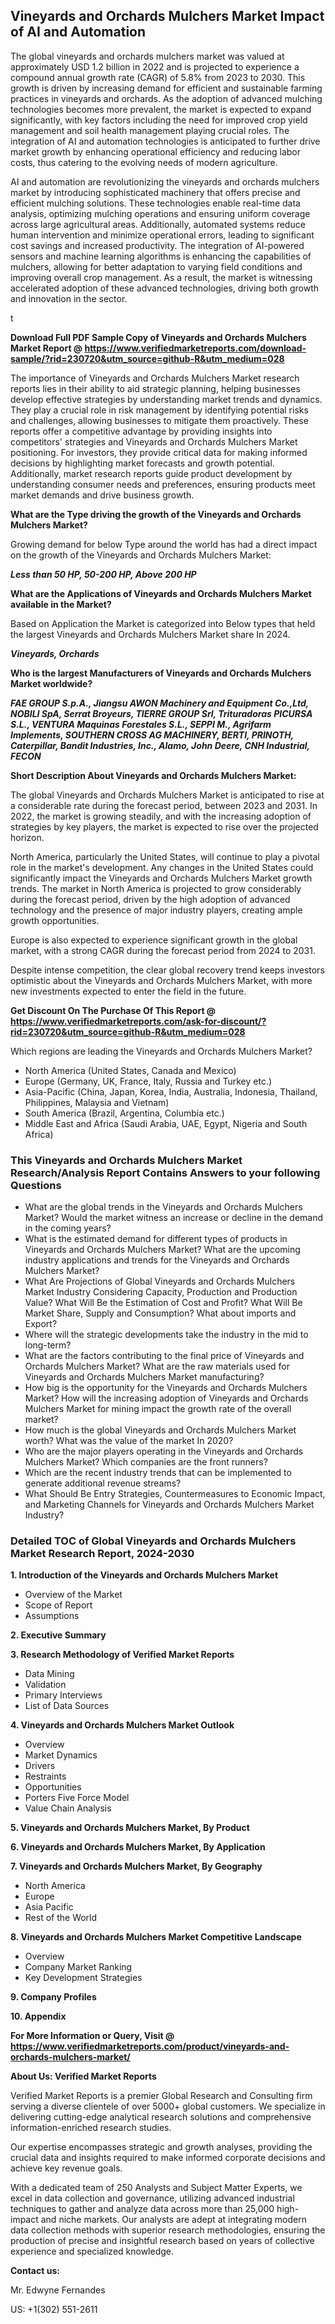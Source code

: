 <h2>Vineyards and Orchards Mulchers Market Impact of AI and Automation</h2><p>The global vineyards and orchards mulchers market was valued at approximately USD 1.2 billion in 2022 and is projected to experience a compound annual growth rate (CAGR) of 5.8% from 2023 to 2030. This growth is driven by increasing demand for efficient and sustainable farming practices in vineyards and orchards. As the adoption of advanced mulching technologies becomes more prevalent, the market is expected to expand significantly, with key factors including the need for improved crop yield management and soil health management playing crucial roles. The integration of AI and automation technologies is anticipated to further drive market growth by enhancing operational efficiency and reducing labor costs, thus catering to the evolving needs of modern agriculture.</p><p>AI and automation are revolutionizing the vineyards and orchards mulchers market by introducing sophisticated machinery that offers precise and efficient mulching solutions. These technologies enable real-time data analysis, optimizing mulching operations and ensuring uniform coverage across large agricultural areas. Additionally, automated systems reduce human intervention and minimize operational errors, leading to significant cost savings and increased productivity. The integration of AI-powered sensors and machine learning algorithms is enhancing the capabilities of mulchers, allowing for better adaptation to varying field conditions and improving overall crop management. As a result, the market is witnessing accelerated adoption of these advanced technologies, driving both growth and innovation in the sector.</p>t</p><p id="" class=""><strong>Download Full PDF Sample Copy of Vineyards and Orchards Mulchers Market Report @ <a href="https://www.verifiedmarketreports.com/download-sample/?rid=230720&utm_source=github-R&utm_medium=028" target="_blank">https://www.verifiedmarketreports.com/download-sample/?rid=230720&utm_source=github-R&utm_medium=028</a></strong></p><p>The importance of&nbsp;Vineyards and Orchards Mulchers Market research reports lies in their ability to aid strategic planning, helping businesses develop effective strategies by understanding market trends and dynamics. They play a crucial role in risk management by identifying potential risks and challenges, allowing businesses to mitigate them proactively. These reports offer a competitive advantage by providing insights into competitors' strategies and Vineyards and Orchards Mulchers Market positioning. For investors, they provide critical data for making informed decisions by highlighting market forecasts and growth potential. Additionally, market research reports guide product development by understanding consumer needs and preferences, ensuring products meet market demands and drive business growth.</p><p><strong>What are the&nbsp;Type driving the growth of the Vineyards and Orchards Mulchers Market?</strong></p><p id="" class="">Growing demand for below Type around the world has had a direct impact on the growth of the Vineyards and Orchards Mulchers Market:</p><em><strong>Less than 50 HP, 50-200 HP, Above 200 HP</strong></em></p><strong>What are the&nbsp;Applications&nbsp;of Vineyards and Orchards Mulchers Market available in the Market?</strong></p><p id="" class="">Based on Application the Market is categorized into Below types that held the largest Vineyards and Orchards Mulchers Market share In 2024.</p><em><strong>Vineyards, Orchards</strong></em></p><strong>Who is the largest Manufacturers of Vineyards and Orchards Mulchers Market worldwide?</strong></p><p><em><strong>FAE GROUP S.p.A., Jiangsu AWON Machinery and Equipment Co.,Ltd, NOBILI SpA, Serrat Broyeurs, TIERRE GROUP Srl, Trituradoras PICURSA S.L., VENTURA Maquinas Forestales S.L., SEPPI M., Agrifarm Implements, SOUTHERN CROSS AG MACHINERY, BERTI, PRINOTH, Caterpillar, Bandit Industries, Inc., Alamo, John Deere, CNH Industrial, FECON</strong></em></p><p id="" class=""><strong>Short Description About Vineyards and Orchards Mulchers Market:</strong></p><p>The global Vineyards and Orchards Mulchers Market is anticipated to rise at a considerable rate during the forecast period, between 2023 and 2031. In 2022, the market is growing steadily, and with the increasing adoption of strategies by key players, the market is expected to rise over the projected horizon.</p><p>North America, particularly the United States, will continue to play a pivotal role in the market's development. Any changes in the United States could significantly impact the Vineyards and Orchards Mulchers Market growth trends. The market in North America is projected to grow considerably during the forecast period, driven by the high adoption of advanced technology and the presence of major industry players, creating ample growth opportunities.</p><p>Europe is also expected to experience significant growth in the global market, with a strong CAGR during the forecast period from 2024 to 2031.</p><p>Despite intense competition, the clear global recovery trend keeps investors optimistic about the Vineyards and Orchards Mulchers Market, with more new investments expected to enter the field in the future.</p><p id="" class=""><strong>Get Discount On The Purchase Of This Report @ <a href="https://www.verifiedmarketreports.com/ask-for-discount/?rid=230720&utm_source=github-R&utm_medium=028" target="_blank">https://www.verifiedmarketreports.com/ask-for-discount/?rid=230720&utm_source=github-R&utm_medium=028</a></strong></p>Which regions are leading the Vineyards and Orchards Mulchers Market?</p><ul><li>North America (United States, Canada and Mexico)</li><li>Europe (Germany, UK, France, Italy, Russia and Turkey etc.)</li><li>Asia-Pacific (China, Japan, Korea, India, Australia, Indonesia, Thailand, Philippines, Malaysia and Vietnam)</li><li>South America (Brazil, Argentina, Columbia etc.)</li><li>Middle East and Africa (Saudi Arabia, UAE, Egypt, Nigeria and South Africa)</li></ul><h3 id="" class="">This Vineyards and Orchards Mulchers Market Research/Analysis Report Contains Answers to your following Questions</h3><ul><li>What are the global trends in the Vineyards and Orchards Mulchers Market? Would the market witness an increase or decline in the demand in the coming years?</li><li>What is the estimated demand for different types of products in Vineyards and Orchards Mulchers Market? What are the upcoming industry applications and trends for the Vineyards and Orchards Mulchers Market?</li><li>What Are Projections of Global Vineyards and Orchards Mulchers Market Industry Considering Capacity, Production and Production Value? What Will Be the Estimation of Cost and Profit? What Will Be Market Share, Supply and Consumption? What about imports and Export?</li><li>Where will the strategic developments take the industry in the mid to long-term?</li><li>What are the factors contributing to the final price of Vineyards and Orchards Mulchers Market? What are the raw materials used for Vineyards and Orchards Mulchers Market manufacturing?</li><li>How big is the opportunity for the Vineyards and Orchards Mulchers Market? How will the increasing adoption of Vineyards and Orchards Mulchers Market for mining impact the growth rate of the overall market?</li><li>How much is the global Vineyards and Orchards Mulchers Market worth? What was the value of the market In 2020?</li><li>Who are the major players operating in the Vineyards and Orchards Mulchers Market? Which companies are the front runners?</li><li>Which are the recent industry trends that can be implemented to generate additional revenue streams?</li><li>What Should Be Entry Strategies, Countermeasures to Economic Impact, and Marketing Channels for Vineyards and Orchards Mulchers Market Industry?</li></ul><h3 id="" class="">Detailed TOC of Global Vineyards and Orchards Mulchers Market Research Report, 2024-2030</h3><p id="" class=""><strong>1. Introduction of the Vineyards and Orchards Mulchers Market</strong></p><ul><li>Overview of the Market</li><li>Scope of Report</li><li>Assumptions</li></ul><p id="" class=""><strong>2. Executive Summary</strong></p><p id="" class=""><strong>3. Research Methodology of Verified Market Reports</strong></p><ul><li>Data Mining</li><li>Validation</li><li>Primary Interviews</li><li>List of Data Sources</li></ul><p id="" class=""><strong>4. Vineyards and Orchards Mulchers Market Outlook</strong></p><ul><li>Overview</li><li>Market Dynamics</li><li>Drivers</li><li>Restraints</li><li>Opportunities</li><li>Porters Five Force Model</li><li>Value Chain Analysis</li></ul><p id="" class=""><strong>5. Vineyards and Orchards Mulchers Market, By Product</strong></p><p id="" class=""><strong>6. Vineyards and Orchards Mulchers Market, By Application</strong></p><p id="" class=""><strong>7. Vineyards and Orchards Mulchers Market, By Geography</strong></p><ul><li>North America</li><li>Europe</li><li>Asia Pacific</li><li>Rest of the World</li></ul><p id="" class=""><strong>8. Vineyards and Orchards Mulchers Market Competitive Landscape</strong></p><ul><li>Overview</li><li>Company Market Ranking</li><li>Key Development Strategies</li></ul><p id="" class=""><strong>9. Company Profiles</strong></p><p id="" class=""><strong>10. Appendix</strong></p><p id="" class=""><strong>For More Information or Query, Visit @ <a href="https://www.verifiedmarketreports.com/product/vineyards-and-orchards-mulchers-market/" target="_blank">https://www.verifiedmarketreports.com/product/vineyards-and-orchards-mulchers-market/</a></strong></p><p id="" class=""><strong>About Us: Verified Market Reports</strong></p><p id="" class="">Verified Market Reports is a premier Global Research and Consulting firm serving a diverse clientele of over 5000+ global customers. We specialize in delivering cutting-edge analytical research solutions and comprehensive information-enriched research studies.</p><p id="" class="">Our expertise encompasses strategic and growth analyses, providing the crucial data and insights required to make informed corporate decisions and achieve key revenue goals.</p><p id="" class="">With a dedicated team of 250 Analysts and Subject Matter Experts, we excel in data collection and governance, utilizing advanced industrial techniques to gather and analyze data across more than 25,000 high-impact and niche markets. Our analysts are adept at integrating modern data collection methods with superior research methodologies, ensuring the production of precise and insightful research based on years of collective experience and specialized knowledge.</p><p id="" class=""><strong>Contact us:</strong></p><p id="" class="">Mr. Edwyne Fernandes</p><p id="" class="">US: +1(302) 551-2611</p>